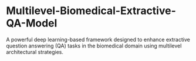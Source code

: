 # Multilevel-Biomedical-Extractive-QA-Model

A powerful deep learning-based framework designed to enhance extractive question answering (QA) tasks in the biomedical domain using multilevel architectural strategies.

